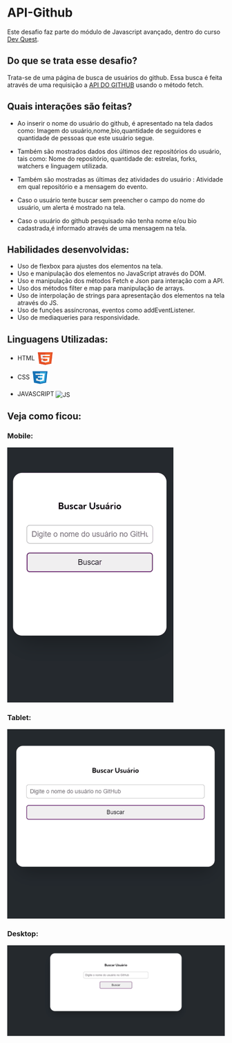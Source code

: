 # API-Github

Este desafio faz parte do módulo de Javascript avançado, dentro do curso [Dev Quest](https://dev-em-dobro.ticto.club/).

## Do que se trata esse desafio?
Trata-se de uma página de busca de usuários do github. 
Essa busca é feita através de uma requisição a [API DO GITHUB](https://docs.github.com/pt/rest/repos/repos?apiVersion=2022-11-28#list-repositories-for-a-user)
usando o método fetch.

## Quais interações são feitas?
- Ao inserir o nome do usuário do github, é apresentado na tela dados como: 
  Imagem do usuário,nome,bio,quantidade de seguidores e quantidade de pessoas que este usuário segue.
  
- Também são mostrados dados dos últimos dez repositórios do usuário, tais como:
  Nome do repositório, quantidade de: estrelas, forks, watchers e linguagem utilizada.
  
- Também são mostradas as últimas dez atividades do usuário :
  Atividade em qual repositório e a mensagem do evento.

- Caso o usuário tente buscar sem preencher o campo do nome do usuário, um alerta é mostrado na tela.
- Caso o usuário do github pesquisado não tenha nome e/ou bio cadastrada,é informado através de uma mensagem na tela.
  
## Habilidades desenvolvidas:
- Uso de flexbox para ajustes dos elementos na tela.
- Uso e manipulação dos elementos no JavaScript através do DOM.
- Uso e manipulação dos métodos Fetch e Json para interação com a API.
- Uso dos métodos filter e map para manipulação de arrays.
- Uso de interpolação de strings para apresentação dos elementos na tela através do JS.
- Uso de funções assíncronas, eventos como addEventListener.
- Uso de mediaqueries para responsividade.

## Linguagens Utilizadas:
- HTML <img align="center" alt="HTML" height="30" width="40" src="https://raw.githubusercontent.com/devicons/devicon/master/icons/html5/html5-original.svg">

- CSS  <img align="center" alt="CSS" height="30" width="40" src="https://raw.githubusercontent.com/devicons/devicon/master/icons/css3/css3-original.svg">

- JAVASCRIPT  <img align="center" alt="JS" height="30" width="40" src="https://cdn.jsdelivr.net/gh/devicons/devicon/icons/javascript/javascript-original.svg" />
          

## Veja como ficou:

### Mobile:
<img src="./src/images/api-github-mobile.gif" alt="video projeto tela mobile">

### Tablet:
<img src="./src/images/api-github-tablet.gif" alt="video projeto tela tablet">

### Desktop:
<img src="./src/images/api-github-desktop.gif" alt="video projeto tela desktop">


